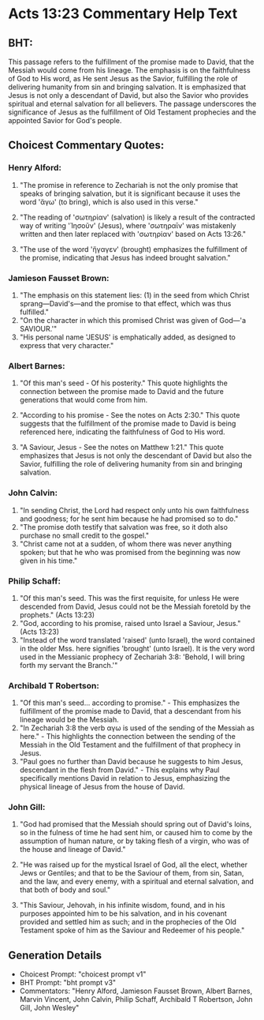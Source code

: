 # Acts 13:23 Commentary Help Text

## BHT:
This passage refers to the fulfillment of the promise made to David, that the Messiah would come from his lineage. The emphasis is on the faithfulness of God to His word, as He sent Jesus as the Savior, fulfilling the role of delivering humanity from sin and bringing salvation. It is emphasized that Jesus is not only a descendant of David, but also the Savior who provides spiritual and eternal salvation for all believers. The passage underscores the significance of Jesus as the fulfillment of Old Testament prophecies and the appointed Savior for God's people.

## Choicest Commentary Quotes:
### Henry Alford:
1. "The promise in reference to Zechariah is not the only promise that speaks of bringing salvation, but it is significant because it uses the word 'ἄγω' (to bring), which is also used in this verse." 

2. "The reading of 'σωτηρίαν' (salvation) is likely a result of the contracted way of writing 'Ἰησοῦν' (Jesus), where 'σωτηραῑν' was mistakenly written and then later replaced with 'σωτηρίαν' based on Acts 13:26." 

3. "The use of the word 'ἤγαγεν' (brought) emphasizes the fulfillment of the promise, indicating that Jesus has indeed brought salvation."

### Jamieson Fausset Brown:
1. "The emphasis on this statement lies: (1) in the seed from which Christ sprang—David's—and the promise to that effect, which was thus fulfilled."
2. "On the character in which this promised Christ was given of God—'a SAVIOUR.'"
3. "His personal name 'JESUS' is emphatically added, as designed to express that very character."

### Albert Barnes:
1. "Of this man's seed - Of his posterity." This quote highlights the connection between the promise made to David and the future generations that would come from him.

2. "According to his promise - See the notes on Acts 2:30." This quote suggests that the fulfillment of the promise made to David is being referenced here, indicating the faithfulness of God to His word.

3. "A Saviour, Jesus - See the notes on Matthew 1:21." This quote emphasizes that Jesus is not only the descendant of David but also the Savior, fulfilling the role of delivering humanity from sin and bringing salvation.

### John Calvin:
1. "In sending Christ, the Lord had respect only unto his own faithfulness and goodness; for he sent him because he had promised so to do."
2. "The promise doth testify that salvation was free, so it doth also purchase no small credit to the gospel."
3. "Christ came not at a sudden, of whom there was never anything spoken; but that he who was promised from the beginning was now given in his time."

### Philip Schaff:
1. "Of this man's seed. This was the first requisite, for unless He were descended from David, Jesus could not be the Messiah foretold by the prophets." (Acts 13:23)
2. "God, according to his promise, raised unto Israel a Saviour, Jesus." (Acts 13:23)
3. "Instead of the word translated 'raised' (unto Israel), the word contained in the older Mss. here signifies 'brought' (unto Israel). It is the very word used in the Messianic prophecy of Zechariah 3:8: 'Behold, I will bring forth my servant the Branch.'"

### Archibald T Robertson:
1. "Of this man's seed... according to promise." - This emphasizes the fulfillment of the promise made to David, that a descendant from his lineage would be the Messiah.
2. "In Zechariah 3:8 the verb αγω is used of the sending of the Messiah as here." - This highlights the connection between the sending of the Messiah in the Old Testament and the fulfillment of that prophecy in Jesus.
3. "Paul goes no further than David because he suggests to him Jesus, descendant in the flesh from David." - This explains why Paul specifically mentions David in relation to Jesus, emphasizing the physical lineage of Jesus from the house of David.

### John Gill:
1. "God had promised that the Messiah should spring out of David's loins, so in the fulness of time he had sent him, or caused him to come by the assumption of human nature, or by taking flesh of a virgin, who was of the house and lineage of David." 

2. "He was raised up for the mystical Israel of God, all the elect, whether Jews or Gentiles; and that to be the Saviour of them, from sin, Satan, and the law, and every enemy, with a spiritual and eternal salvation, and that both of body and soul." 

3. "This Saviour, Jehovah, in his infinite wisdom, found, and in his purposes appointed him to be his salvation, and in his covenant provided and settled him as such; and in the prophecies of the Old Testament spoke of him as the Saviour and Redeemer of his people."


## Generation Details
- Choicest Prompt: "choicest prompt v1"
- BHT Prompt: "bht prompt v3"
- Commentators: "Henry Alford, Jamieson Fausset Brown, Albert Barnes, Marvin Vincent, John Calvin, Philip Schaff, Archibald T Robertson, John Gill, John Wesley"
